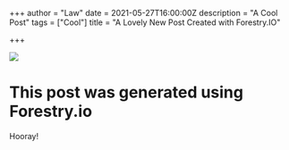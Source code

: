 +++
author = "Law"
date = 2021-05-27T16:00:00Z
description = "A Cool Post"
tags = ["Cool"]
title = "A Lovely New Post Created with Forestry.IO"

+++

![](/uploads/cflare.jpg)

# This post was generated using Forestry.io

Hooray!